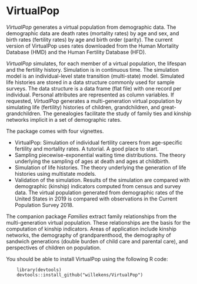 # VirtualPop
$VirtualPop$ generates a virtual population from demographic data. The demographic data are death rates (mortality rates) by age and sex, and birth rates (fertility rates) by age and birth order (parity). The current version of VirtualPop uses rates downloaded from the Human Mortality Database (HMD) and the Human Fertility Database (HFD). 

$VirtualPop$ simulates, for each member of a virtual population, the lifespan and the fertility history. Simulation is in continuous time. The simulation model is an individual-level state transition (multi-state) model. Simulated life histories are stored in a data structure commonly used for sample surveys. The data structure is a data frame (flat file) with one record per individual. Personal attributes are represented as column variables. If requested, $VirtualPop$ generates a multi-generation virtual population by simulating life (fertility) histories of children, grandchildren, and great-grandchildren. The genealogies facilitate the study of family ties and kinship networks implicit in a set of demographic rates. 

The package comes with four vignettes. 

* VirtualPop: Simulation of individual fertility careers from age-specific fertility and mortality rates. A tutorial. 
    A good place to start.
* Sampling piecewise-exponential waiting time distributions. 
    The theory underlying the sampling of ages at death and ages at childbirth.
* Simulation of life histories.
    The theory underlying the generation of life histories using multistate models.
* Validation of the simulation.
    Results of the simulation are compared with demographic (kinship) indicators computed from census and survey data. The virtual population generated from demographic rates of the United States in 2019 is compared with observations in the Current Population Survey 2018. 
    
The companion package $Families$ extract family relationships from the multi-generation virtual population. These relationships are the basis for the computation of kinship indicators. Areas of application include kinship networks, the demography of grandparenthood, the demography of sandwich generations (double burden of child care and parental care), and perspectives of children on population. 

You should be able to install VirtualPop using the following R code: 

        library(devtools)
        devtools::install_github("willekens/VirtualPop")
